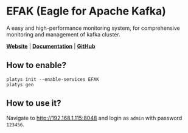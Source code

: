 # EFAK (Eagle for Apache Kafka)

A easy and high-performance monitoring system, for comprehensive monitoring and management of kafka cluster. 

**[Website](https://www.kafka-eagle.org/)** | **[Documentation](https://www.kafka-eagle.org/articles/docs/documentation.html)** | **[GitHub](https://github.com/smartloli/EFAK)**

## How to enable?

```
platys init --enable-services EFAK
platys gen
```

## How to use it?

Navigate to <http://192.168.1.115:8048> and login as `admin` with password `123456`.
